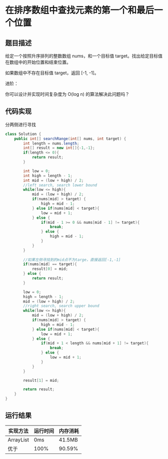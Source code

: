 在排序数组中查找元素的第一个和最后一个位置
===
题目描述
---
给定一个按照升序排列的整数数组 nums，和一个目标值 target。找出给定目标值在数组中的开始位置和结束位置。

如果数组中不存在目标值 target，返回 [-1, -1]。

进阶：

你可以设计并实现时间复杂度为 O(log n) 的算法解决此问题吗？

代码实现
---
分两侧进行寻找

```java
class Solution {
    public int[] searchRange(int[] nums, int target) {
        int length = nums.length;
        int[] result = new int[]{-1,-1};
        if(length <= 0){
            return result; 
        }

        int low = 0;
        int high = length - 1;
        int mid = (low + high) / 2;
        //left search, search lower bound
        while(low <= high){
            mid = (low + high) / 2;
            if(nums[mid] > target) {
                high = mid - 1;
            } else if(nums[mid] < target){
                low = mid + 1;
            } else {
                if(mid - 1 >= 0 && nums[mid - 1] != target){
                    break;
                } else {
                    high = mid - 1;
                }
            }
        }
        
        //如果左侧寻找到的mid点不为targe，直接返回[-1,-1]
        if(nums[mid] == target){
            result[0] = mid;
        } else {
            return result;
        }

        low = 0;
        high = length - 1;
        mid = (low + high) / 2;
        //right search, search upper bound
        while(low <= high){
            mid = (low + high) / 2;
            if(nums[mid] > target) {
                high = mid - 1;
            } else if(nums[mid] < target){
                low = mid + 1;
            } else {
                if(mid + 1 < length && nums[mid + 1] != target){
                    break;
                } else {
                    low = mid + 1;
                }
            }
        }

        result[1] = mid;

        return result;
    }
}
```


运行结果
---

|实现方法	|  运行时间  |  内存消耗|
|---|---|---|         
|ArrayList|0ms|41.5MB|
|优于|100%|90.59%|

